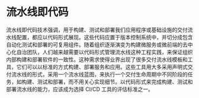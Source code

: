 # 流水线即代码

流水线即代码技术强调，用于构建、测试和部署我们应用程序或基础设施的交付流水线配置，都应以代码形式展现。这些代码应置于版本控制系统中，并切分成包含自动化测试和部署的可复用组件。随着组织逐渐演变为构建微服务或微前端的去中心化自治团队，人们越来越需要以代码形式管理流水线这种工程实践，来保证组织内部构建和部署软件的一致性。这种需求使得业界出现了很多交付流水线模板和工具，它们可以以标准的方式构建、部署服务和应用。这些工具用大多采用声明式交付流水线的形式，采用一个流水线蓝图，来执行一个交付生命周期中不同阶段的任务，如构建、测试和部署，而不用关心实现细节。以代码形式来完成构建、测试和部署流水线的能力，应该成为选择 CI/CD 工具的评估标准之一。
